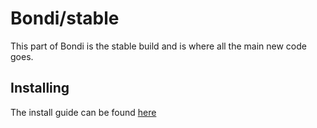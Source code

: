 # Bondi/stable
This part of Bondi is the stable build and is where all the main new code goes.

## Installing
The install guide can be found [here](Installing.md)